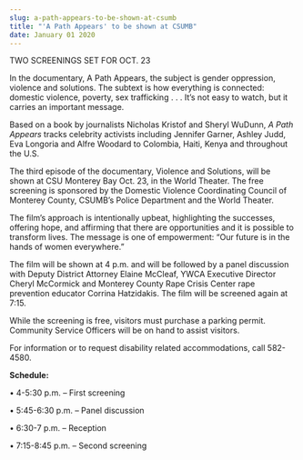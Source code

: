 ```yaml
---
slug: a-path-appears-to-be-shown-at-csumb
title: "'A Path Appears' to be shown at CSUMB"
date: January 01 2020
---
```


<p>TWO SCREENINGS SET FOR OCT. 23
</p><p>In the documentary, A Path Appears, the subject is gender oppression, violence and solutions. The subtext is how everything is connected: domestic violence, poverty, sex trafficking . . . It’s not easy to watch, but it carries an important message.
</p><p>Based on a book by journalists Nicholas Kristof and Sheryl WuDunn, <em>A Path Appears</em> tracks celebrity activists including Jennifer Garner, Ashley Judd, Eva Longoria and Alfre Woodard to Colombia, Haiti, Kenya and throughout the U.S.

The third episode of the documentary, Violence and Solutions, will be shown at CSU Monterey Bay Oct. 23, in the World Theater. The free screening is sponsored by the Domestic Violence Coordinating Council of Monterey County, CSUMB’s Police Department and the World Theater.

The film’s approach is intentionally upbeat, highlighting the successes, offering hope, and affirming that there are opportunities and it is possible to transform lives. The message is one of empowerment: “Our future is in the hands of women everywhere.”
</p><p>The film will be shown at 4 p.m. and will be followed by a panel discussion with Deputy District Attorney Elaine McCleaf, YWCA Executive Director Cheryl McCormick and Monterey County Rape Crisis Center rape prevention educator Corrina Hatzidakis. The film will be screened again at 7:15.

While the screening is free, visitors must purchase a parking permit. Community Service Officers will be on hand to assist visitors.

For information or to request disability related accommodations, call 582&#45;4580.
</p><p><strong>Schedule:</strong>
</p><p>• 4&#45;5:30 p.m. – First screening
</p><p>• 5:45&#45;6:30 p.m. – Panel discussion
</p><p>• 6:30&#45;7 p.m. – Reception
</p><p>• 7:15&#45;8:45 p.m. – Second screening
</p>
